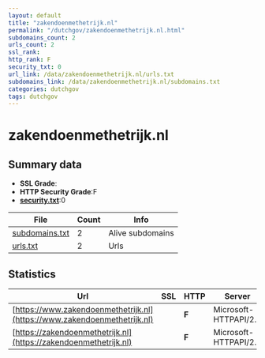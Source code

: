```yaml
---
layout: default
title: "zakendoenmethetrijk.nl"
permalink: "/dutchgov/zakendoenmethetrijk.nl.html"
subdomains_count: 2
urls_count: 2
ssl_rank: 
http_rank: F
security_txt: 0
url_link: /data/zakendoenmethetrijk.nl/urls.txt
subdomains_link: /data/zakendoenmethetrijk.nl/subdomains.txt
categories: dutchgov
tags: dutchgov
---
```



# zakendoenmethetrijk.nl
## Summary data


 - **SSL Grade**:
 - **HTTP Security Grade**:F
 - **[security.txt](https://www.digitaleoverheid.nl/nieuws/standaard-security-txt-nu-verplicht-voor-overheid/)**:0


| File       | Count | Info |
|------------|-------|------|
|[subdomains.txt](/DutchGovScope/data/zakendoenmethetrijk.nl/subdomains.txt)|2|Alive subdomains|
|[urls.txt](/DutchGovScope/data/zakendoenmethetrijk.nl/urls.txt)|2|Urls|


## Statistics


| Url | SSL | HTTP | Server | Cookie | HSTS | CORS | CTO | CSP | XFO | XXP | RP |FP| Tech |Title |
|--------|-------|-------|------|------|------|------|------|------|------|------|------|------|------|------|
|[https://www.zakendoenmethetrijk.nl](https://www.zakendoenmethetrijk.nl)| | **F**|Microsoft-HTTPAPI/2.0| | | | | | | | :white_check_mark: | |Microsoft HTTPAPI:2.0|Not Found|
|[https://zakendoenmethetrijk.nl](https://zakendoenmethetrijk.nl)| | **F**|Microsoft-HTTPAPI/2.0| | | | | | | | :white_check_mark: | |Microsoft HTTPAPI:2.0|Not Found|


